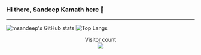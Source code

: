 ### Hi there, Sandeep Kamath here 👋

*************************************************



![msandeep's GitHub stats](https://github-readme-stats.vercel.app/api?username=mssandeepkamath&count_private=true&show_icons=true&theme=cobalt)
![Top Langs](https://github-readme-stats.vercel.app/api/top-langs/?username=mssandeepkamath&exclude_repo=AR-Ecommerce-Application-,OnenoteApplication&langs_count=8)
<p align="center"> 
  Visitor count<br>
  <img src="https://profile-counter.glitch.me/mssandeepkamath/count.svg" />
</p>

